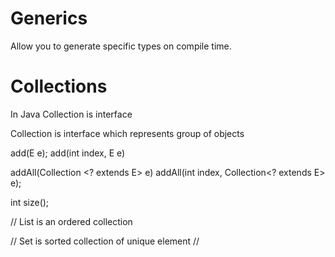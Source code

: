 # Generics
Allow you to generate specific types on compile time. 

# Collections
In Java Collection is interface

Collection<E> is interface 
which represents group of objects 

add(E e);
add(int index, E e)

addAll(Collection <?  extends E> e)
addAll(int index, Collection<? extends E>  e);

int size();


// List is an ordered collection

// Set is sorted collection of unique element
// 
